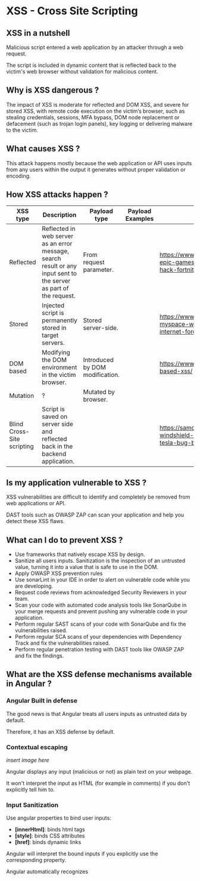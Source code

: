 # XSS - Cross Site Scripting

## XSS in a nutshell

Malicious script entered a web application by an attacker through a web request.

The script is included in dynamic content that is reflected back to the victim's web browser without validation for malicious content.

## Why is XSS dangerous ?

The impact of XSS is moderate for reflected and DOM XSS, and severe for stored XSS, with remote code execution on the victim’s browser, such as stealing credentials, sessions, MFA bypass, DOM node replacement or defacement (such as trojan login panels), key logging or delivering malware to the victim.

## What causes XSS ?

This attack happens mostly because the web application or API uses inputs from any users within the output it generates without proper validation or encoding.

## How XSS attacks happen ?

| XSS type                  | Description                                                                                                        |  Payload type                  |  Payload Examples | Real cases                                                                                      |
|---------------------------|--------------------------------------------------------------------------------------------------------------------|--------------------------------|-------------------|-------------------------------------------------------------------------------------------------|
| Reflected                 | Reflected in web server as an error message, search result or any input sent to the server as part of the request. | From request parameter.        |                   |https://www.techspot.com/news/78304-epic-games-weaknesses-check-point-hack-fortnite-accounts.html|
| Stored                    | Injected script is permanently stored in target servers.                                                           | Stored server-side.            |                   |https://www.vice.com/en/article/wnjwb4/the-myspace-worm-that-changed-the-internet-forever        |
| DOM based                 | Modifying the DOM environment in the victim browser.                                                               | Introduced by DOM modification.|                   |https://www.neuralegion.com/blog/dom-based-xss/                                                  |
| Mutation                  | ?                                                                                                                  | Mutated by browser.            |                   |                                                                                                 |
| Blind Cross-Site scripting| Script is saved on server side and reflected back in the backend application.                                      |                                |                   |https://samcurry.net/cracking-my-windshield-and-earning-10000-on-the-tesla-bug-bounty-program/   |


## Is my application vulnerable to XSS ?

XSS vulnerabilities are difficult to identify and completely be removed from web applications or API.

DAST tools such as OWASP ZAP can scan your application and help you detect these XSS flaws.

## What can I do to prevent XSS ?

- Use frameworks that natively escape XSS by design.
- Sanitize all users inputs. Sanitization is the inspection of an untrusted value, turning it into a value that is safe to use in the DOM.
- Apply OWASP XSS prevention rules
- Use sonarLint in your IDE in order to alert on vulnerable code while you are developing.
- Request code reviews from acknowledged Security Reviewers in your team.
- Scan your code with automated code analysis tools like SonarQube in your merge requests and prevent pushing any vulnerable code in your application.
- Perform regular SAST scans of your code with SonarQube and fix the vulnerabilities raised.
- Perform regular SCA scans of your dependencies with Dependency Track and fix the vulnerabilities raised.
- Perform regular penetration testing with DAST tools like OWASP ZAP and fix the findings.

## What are the XSS defense mechanisms available in Angular ?

### Angular Built in defense

The good news is that Angular treats all users inputs as untrusted data by default.

Therefore, it has an XSS defense by default.

### Contextual escaping

*insert image here*

Angular displays any input (malicious or not) as plain text on your webpage.

It won't interpret the input as HTML (for example in comments) if you don't explicitly tell him to.

### Input Sanitization

Use angular properties to bind user inputs:

- **[innerHtml]**: binds html tags
- **[style]**: binds CSS attributes
- **[href]**: binds dynamic links

Angular will interpret the bound inputs if you explicitly use the corresponding property.

Angular automatically recognizes <script> tags as unsafe and removes it. A warning appears in the browser console to notify you if Angular has sanitized an input value.

##Further resources

https://owasp.org/www-community/attacks/xss/
https://owasp.org/www-project-top-ten/2017/A7_2017-Cross-Site_Scripting_(XSS)